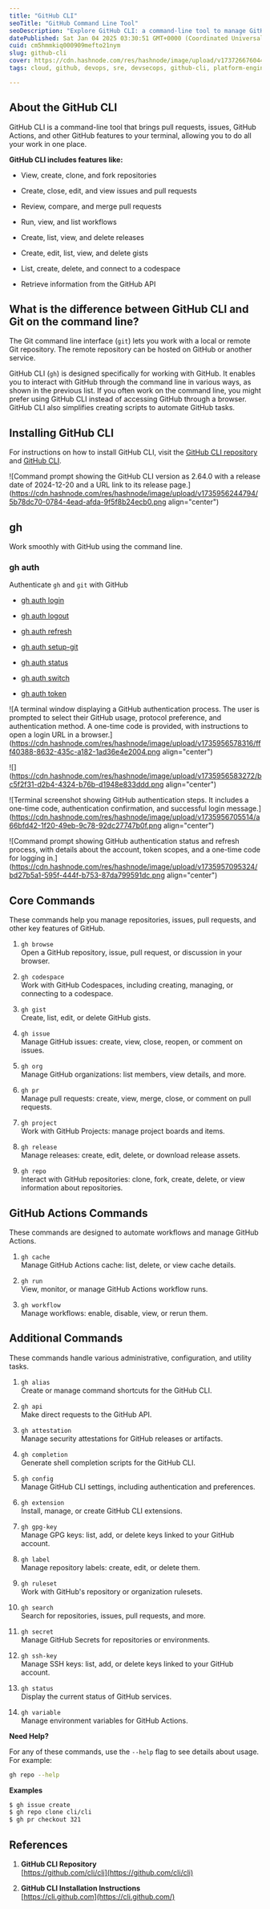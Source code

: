 ```yaml
---
title: "GitHub CLI"
seoTitle: "GitHub Command Line Tool"
seoDescription: "Explore GitHub CLI: a command-line tool to manage GitHub repositories, issues, pull requests, and workflows efficiently from your terminal"
datePublished: Sat Jan 04 2025 03:30:51 GMT+0000 (Coordinated Universal Time)
cuid: cm5hmmkiq000909mefto21nym
slug: github-cli
cover: https://cdn.hashnode.com/res/hashnode/image/upload/v1737266760449/11504d2b-0a74-4d2d-921d-abc554e76143.png
tags: cloud, github, devops, sre, devsecops, github-cli, platform-engineering

---
```


## About the GitHub CLI

GitHub CLI is a command-line tool that brings pull requests, issues, GitHub Actions, and other GitHub features to your terminal, allowing you to do all your work in one place.

**GitHub CLI includes features like:**

* View, create, clone, and fork repositories
    
* Create, close, edit, and view issues and pull requests
    
* Review, compare, and merge pull requests
    
* Run, view, and list workflows
    
* Create, list, view, and delete releases
    
* Create, edit, list, view, and delete gists
    
* List, create, delete, and connect to a codespace
    
* Retrieve information from the GitHub API
    

## What is the difference between GitHub CLI and Git on the command line?

The Git command line interface (`git`) lets you work with a local or remote Git repository. The remote repository can be hosted on GitHub or another service.

GitHub CLI (`gh`) is designed specifically for working with GitHub. It enables you to interact with GitHub through the command line in various ways, as shown in the previous list. If you often work on the command line, you might prefer using GitHub CLI instead of accessing GitHub through a browser. GitHub CLI also simplifies creating scripts to automate GitHub tasks.

## Installing GitHub CLI

For instructions on how to install GitHub CLI, visit the [GitHub CLI repository](https://github.com/cli/cli#installation) and [GitHub CLI](https://cli.github.com/).

![Command prompt showing the GitHub CLI version as 2.64.0 with a release date of 2024-12-20 and a URL link to its release page.](https://cdn.hashnode.com/res/hashnode/image/upload/v1735956244794/5b78dc70-0784-4ead-afda-9f5f8b24ecb0.png align="center")

## gh

Work smoothly with GitHub using the command line.

### gh auth

Authenticate `gh` and `git` with GitHub

* [gh auth login](https://cli.github.com/manual/gh_auth_login)
    
* [gh auth logout](https://cli.github.com/manual/gh_auth_logout)
    
* [gh auth refresh](https://cli.github.com/manual/gh_auth_refresh)
    
* [gh auth setup-git](https://cli.github.com/manual/gh_auth_setup-git)
    
* [gh auth status](https://cli.github.com/manual/gh_auth_status)
    
* [gh auth switch](https://cli.github.com/manual/gh_auth_switch)
    
* [gh auth token](https://cli.github.com/manual/gh_auth_token)
    

![A terminal window displaying a GitHub authentication process. The user is prompted to select their GitHub usage, protocol preference, and authentication method. A one-time code is provided, with instructions to open a login URL in a browser.](https://cdn.hashnode.com/res/hashnode/image/upload/v1735956578316/fff40388-8632-435c-a182-1ad36e4e2004.png align="center")

![](https://cdn.hashnode.com/res/hashnode/image/upload/v1735956583272/bc5f2f31-d2b4-4324-b76b-d1948e833ddd.png align="center")

![Terminal screenshot showing GitHub authentication steps. It includes a one-time code, authentication confirmation, and successful login message.](https://cdn.hashnode.com/res/hashnode/image/upload/v1735956705514/a66bfd42-1f20-49eb-9c78-92dc27747b0f.png align="center")

![Command prompt showing GitHub authentication status and refresh process, with details about the account, token scopes, and a one-time code for logging in.](https://cdn.hashnode.com/res/hashnode/image/upload/v1735957095324/bd27b5a1-595f-444f-b753-87da799591dc.png align="center")

## **Core Commands**

These commands help you manage repositories, issues, pull requests, and other key features of GitHub.

1. `gh browse`  
    Open a GitHub repository, issue, pull request, or discussion in your browser.
    
2. `gh codespace`  
    Work with GitHub Codespaces, including creating, managing, or connecting to a codespace.
    
3. `gh gist`  
    Create, list, edit, or delete GitHub gists.
    
4. `gh issue`  
    Manage GitHub issues: create, view, close, reopen, or comment on issues.
    
5. `gh org`  
    Manage GitHub organizations: list members, view details, and more.
    
6. `gh pr`  
    Manage pull requests: create, view, merge, close, or comment on pull requests.
    
7. `gh project`  
    Work with GitHub Projects: manage project boards and items.
    
8. `gh release`  
    Manage releases: create, edit, delete, or download release assets.
    
9. `gh repo`  
    Interact with GitHub repositories: clone, fork, create, delete, or view information about repositories.
    

## **GitHub Actions Commands**

These commands are designed to automate workflows and manage GitHub Actions.

1. `gh cache`  
    Manage GitHub Actions cache: list, delete, or view cache details.
    
2. `gh run`  
    View, monitor, or manage GitHub Actions workflow runs.
    
3. `gh workflow`  
    Manage workflows: enable, disable, view, or rerun them.
    

## **Additional Commands**

These commands handle various administrative, configuration, and utility tasks.

1. `gh alias`  
    Create or manage command shortcuts for the GitHub CLI.
    
2. `gh api`  
    Make direct requests to the GitHub API.
    
3. `gh attestation`  
    Manage security attestations for GitHub releases or artifacts.
    
4. `gh completion`  
    Generate shell completion scripts for the GitHub CLI.
    
5. `gh config`  
    Manage GitHub CLI settings, including authentication and preferences.
    
6. `gh extension`  
    Install, manage, or create GitHub CLI extensions.
    
7. `gh gpg-key`  
    Manage GPG keys: list, add, or delete keys linked to your GitHub account.
    
8. `gh label`  
    Manage repository labels: create, edit, or delete them.
    
9. `gh ruleset`  
    Work with GitHub's repository or organization rulesets.
    
10. `gh search`  
    Search for repositories, issues, pull requests, and more.
    
11. `gh secret`  
    Manage GitHub Secrets for repositories or environments.
    
12. `gh ssh-key`  
    Manage SSH keys: list, add, or delete keys linked to your GitHub account.
    
13. `gh status`  
    Display the current status of GitHub services.
    
14. `gh variable`  
    Manage environment variables for GitHub Actions.
    

**Need Help?**

For any of these commands, use the `--help` flag to see details about usage. For example:

```bash
gh repo --help
```

**Examples**

```bash
$ gh issue create
$ gh repo clone cli/cli
$ gh pr checkout 321
```

## References

1. **GitHub CLI Repository**  
    [https://github.com/cli/cli](https://github.com/cli/cli)
    
2. **GitHub CLI Installation Instructions**  
    [https://cli.github.com](https://cli.github.com/)